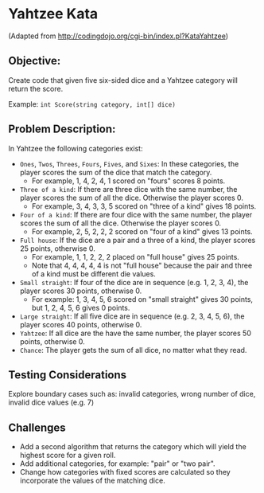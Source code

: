 # Yahtzee Kata

(Adapted from http://codingdojo.org/cgi-bin/index.pl?KataYahtzee)

## Objective:

Create code that given five six-sided dice and a Yahtzee category will return the score.

Example: `int Score(string category, int[] dice)`

## Problem Description:

In Yahtzee the following categories exist:

* `Ones`, `Twos`, `Threes`, `Fours`, `Fives`, and `Sixes`: In these categories, the player scores the sum of the dice that match the category.
    * For example, 1, 4, 2, 4, 1 scored on "fours" scores 8 points.
* `Three of a kind`: If there are three dice with the same number, the player scores the sum of all the dice. Otherwise the player scores 0.
    * For example, 3, 4, 3, 3, 5 scored on "three of a kind" gives 18 points.
* `Four of a kind`: If there are four dice with the same number, the player scores the sum of all the dice. Otherwise the player scores 0.
    * For example, 2, 5, 2, 2, 2 scored on "four of a kind" gives 13 points.
* `Full house`: If the dice are a pair and a three of a kind, the player scores 25 points, otherwise 0.
    * For example, 1, 1, 2, 2, 2 placed on "full house" gives 25 points.
    * Note that 4, 4, 4, 4, 4 is not "full house" because the pair and three of a kind must be different die values.
* `Small straight`: If four of the dice are in sequence (e.g. 1, 2, 3, 4), the player scores 30 points, otherwise 0.
    * For example: 1, 3, 4, 5, 6 scored on "small straight" gives 30 points, but 1, 2, 4, 5, 6 gives 0 points.
* `Large straight`: If all five dice are in sequence (e.g. 2, 3, 4, 5, 6), the player scores 40 points, otherwise 0.
* `Yahtzee`: If all dice are the have the same number, the player scores 50 points, otherwise 0.
* `Chance`: The player gets the sum of all dice, no matter what they read.

## Testing Considerations

Explore boundary cases such as: invalid categories, wrong number of dice, invalid dice values (e.g. 7)

## Challenges

* Add a second algorithm that returns the category which will yield the highest score for a given roll.
* Add additional categories, for example: "pair" or "two pair".
* Change how categories with fixed scores are calculated so they incorporate the values of the matching dice.
